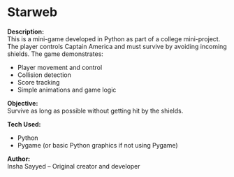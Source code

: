# Starweb

**Description:**  
This is a mini-game developed in Python as part of a college mini-project. The player controls Captain America and must survive by avoiding incoming shields. The game demonstrates:

- Player movement and control
- Collision detection
- Score tracking
- Simple animations and game logic

**Objective:**  
Survive as long as possible without getting hit by the shields.

**Tech Used:**  
- Python  
- Pygame (or basic Python graphics if not using Pygame)

**Author:**  
Insha Sayyed – Original creator and developer
